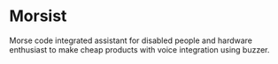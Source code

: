 # Morsist
Morse code integrated assistant for disabled people and hardware enthusiast to make cheap products with voice integration using buzzer.
